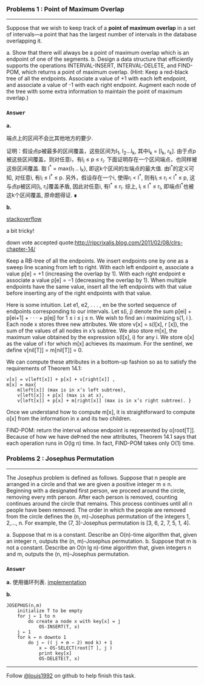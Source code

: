 ### Problems 1 : Point of Maximum Overlap
***
Suppose that we wish to keep track of a **point of maximum overlap** in a set of intervals—a point that has the largest number of intervals in the database overlapping it.

a. Show that there will always be a point of maximum overlap which is an endpoint of one of the segments.
b. Design a data structure that efficiently supports the operations INTERVAL-INSERT, INTERVAL-DELETE, and FIND-POM, which returns a point of maximum overlap. (Hint: Keep a red-black tree of all the endpoints. Associate a value of +1 with each left endpoint, and associate a value of -1 with each right endpoint. Augment each node of the tree with some extra information to maintain the point of maximum overlap.)

### `Answer`
**a.**

端点上的区间不会比其他地方的要少.

证明：假设点p被最多的区间覆盖，这些区间为I<sub>1</sub>, I<sub>2</sub>...I<sub>k</sub>, 其中I<sub>k</sub> = [l<sub>k</sub>, r<sub>k</sub>]. 由于点p被这些区间覆盖，则对任意i，有l<sub>i</sub> ≤ p ≤ r<sub>i</sub>. 下面证明存在一个区间端点，也同样被这些区间覆盖. 
取 l<sup>\*</sup> = max{l<sub>1</sub> .. l<sub>k</sub>}, 即这k个区间的左端点的最大值. 
由l<sup>\*</sup>的定义可知, 对任意i, 有l<sub>i</sub> ≤ l<sup>\*</sup> ≤ p. 另外，假设存在一个i, 使得r<sub>i</sub> < l<sup>\*</sup>, 则有l<sub>i</sub> ≤ r<sub>i</sub> < l<sup>\*</sup> ≤ p, 这与点p被区间[l<sub>i</sub>, r<sub>i</sub>]覆盖矛盾, 因此对任意i, 有l<sup>\*</sup> ≤ r<sub>i</sub>. 综上, l<sub>i</sub> ≤ l<sup>\*</sup> ≤ r<sub>i</sub>, 即端点l<sup>\*</sup>也被这k个区间覆盖, 原命题得证. ∎

**b.**

[stackoverflow](http://stackoverflow.com/questions/14780324/point-of-maximum-overlap)

a bit tricky!


down vote
accepted
quote:http://ripcrixalis.blog.com/2011/02/08/clrs-chapter-14/

Keep a RB-tree of all the endpoints. We insert endpoints one by one as a sweep line scaning from left to right. With each left endpoint e, associate a value p[e] = +1 (increasing the overlap by 1). With each right endpoint e associate a value p[e] = −1 (decreasing the overlap by 1). When multiple endpoints have the same value, insert all the left endpoints with that value before inserting any of the right endpoints with that value.

Here is some intuition. Let e1, e2, . . . , en be the sorted sequence of endpoints corresponding to our intervals. Let s(i, j) denote the sum p[ei] + p[ei+1] + · · · + p[ej] for 1 ≤ i ≤ j ≤ n. We wish to find an i maximizing s(1, i ). Each node x stores three new attributes. We store v[x] = s(l[x], r [x]), the sum of the values of all nodes in x’s subtree. We also store m[x], the maximum value obtained by the expression s(l[x], i) for any i. We store o[x] as the value of i for which m[x] achieves its maximum. For the sentinel, we define v[nil[T]] = m[nil[T]] = 0.

We can compute these attributes in a bottom-up fashion so as to satisfy the requirements of Theorem 14.1:

	v[x] = v[left[x]] + p[x] + v[right[x]] ,
	m[x] = max{
		m[left[x]] (max is in x’s left subtree),
		v[left[x]] + p[x] (max is at x),
		v[left[x]] + p[x] + m[right[x]] (max is in x’s right subtree). }
Once we understand how to compute m[x], it is straightforward to compute o[x] from the information in x and its two children.

FIND-POM: return the interval whose endpoint is represented by o[root[T]]. Because of how we have deÞned the new attributes, Theorem 14.1 says that each operation runs in O(lg n) time. In fact, FIND-POM takes only O(1) time.


### Problems 2 : Josephus Permutation
***
The Josephus problem is defined as follows. Suppose that n people are arranged in a circle and that we are given a positive integer m ≤ n. Beginning with a designated first person, we proceed around the circle, removing every mth person. After each person is removed, counting continues around the circle that remains. This process continues until all n people have been removed. The order in which the people are removed from the circle defines the (n, m)-Josephus permutation of the integers 1, 2,..., n. For example, the (7, 3)-Josephus permutation is [3, 6, 2, 7, 5, 1, 4].

a. Suppose that m is a constant. Describe an O(n)-time algorithm that, given an integer n, outputs the (n, m)-Josephus permutation.
b. Suppose that m is not a constant. Describe an O(n lg n)-time algorithm that, given integers n and m, outputs the (n, m)-Josephus permutation.


### `Answer`

**a.** 使用循环列表. [implementation](./exercise_code/m-Josephus.cpp)

**b.**

````
JOSEPHUS(n,m)
	initialize T to be empty
	for j ← 1 to n
		do create a node x with key[x] = j
			OS-INSERT(T, x)
	j ← 1
	for k ← n downto 1
		do j ← (( j + m − 2) mod k) + 1
			x ← OS-SELECT(root[T ], j )
			print key[x]
			OS-DELETE(T, x)
````
***
Follow [@louis1992](https://github.com/gzc) on github to help finish this task.

